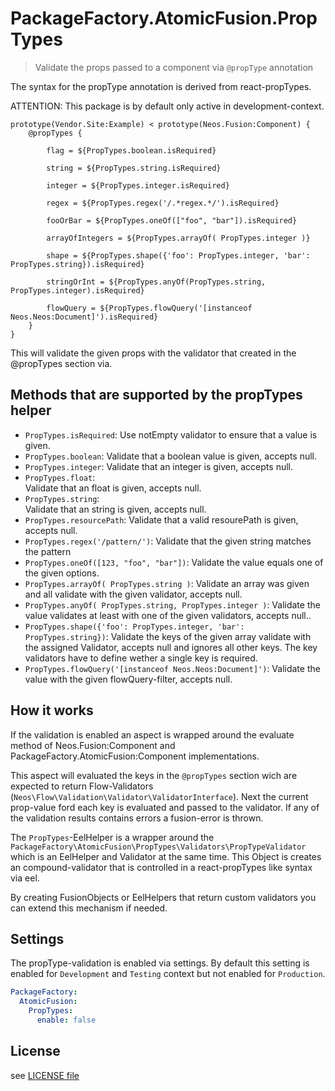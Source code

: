 # PackageFactory.AtomicFusion.PropTypes

> Validate the props passed to a component via `@propType` annotation

The syntax for the propType annotation is derived from react-propTypes.

ATTENTION: This package is by default only active in development-context.

```
prototype(Vendor.Site:Example) < prototype(Neos.Fusion:Component) {
    @propTypes {

        flag = ${PropTypes.boolean.isRequired}

        string = ${PropTypes.string.isRequired}

        integer = ${PropTypes.integer.isRequired}

        regex = ${PropTypes.regex('/.*regex.*/').isRequired}

        fooOrBar = ${PropTypes.oneOf(["foo", "bar"]).isRequired}

        arrayOfIntegers = ${PropTypes.arrayOf( PropTypes.integer )}

        shape = ${PropTypes.shape({'foo': PropTypes.integer, 'bar': PropTypes.string}).isRequired}

        stringOrInt = ${PropTypes.anyOf(PropTypes.string, PropTypes.integer).isRequired}

        flowQuery = ${PropTypes.flowQuery('[instanceof Neos.Neos:Document]').isRequired}
    }
}
```

This will validate the given props with the validator that created in the @propTypes section
via.

## Methods that are supported by the propTypes helper

* `PropTypes.isRequired`:
   Use notEmpty validator to ensure that a value is given.
* `PropTypes.boolean`:
   Validate that a boolean value is given, accepts null.
* `PropTypes.integer`:
   Validate that an integer is given, accepts null.
* `PropTypes.float`:  
   Validate that an float is given, accepts null.
* `PropTypes.string`:  
   Validate that an string is given, accepts null.
* `PropTypes.resourcePath`:
   Validate that a valid resourePath is given, accepts null.
* `PropTypes.regex('/pattern/')`:
   Validate that the given string matches the pattern
* `PropTypes.oneOf([123, "foo", "bar"])`:
   Validate the value equals one of the given options.
* `PropTypes.arrayOf( PropTypes.string )`:
   Validate an array was given and all validate with the given validator, accepts null.
* `PropTypes.anyOf( PropTypes.string, PropTypes.integer )`:
   Validate the value validates at least with one of the given validators, accepts null..
* `PropTypes.shape({'foo': PropTypes.integer, 'bar': PropTypes.string})`:
   Validate the keys of the given array validate with the assigned Validator,
   accepts null and ignores all other keys. The key validators have to define wether a single key is required.
* `PropTypes.flowQuery('[instanceof Neos.Neos:Document]')`:
   Validate the value with the given flowQuery-filter, accepts null.

## How it works

If the validation is enabled an aspect is wrapped around the evaluate method of Neos.Fusion:Component and
PackageFactory.AtomicFusion:Component implementations.

This aspect will evaluated the keys in the `@propTypes` section wich are expected to return Flow-Validators
(`Neos\Flow\Validation\Validator\ValidatorInterface`). Next the current prop-value ford each key is
evaluated and passed to the validator. If any of the validation results contains errors a fusion-error is thrown.

The `PropTypes`-EelHelper is a wrapper around the `PackageFactory\AtomicFusion\PropTypes\Validators\PropTypeValidator`
which is an EelHelper and Validator at the same time. This Object is creates an compound-validator that is
controlled in a react-propTypes like syntax via eel.

By creating FusionObjects or EelHelpers that return custom validators you can extend this mechanism if needed.  

## Settings

The propType-validation is enabled via settings. By default this setting is enabled for
`Development` and `Testing` context but not enabled for `Production`.  

```yaml
PackageFactory:
  AtomicFusion:
    PropTypes:
      enable: false
```

## License

see [LICENSE file](LICENSE)
